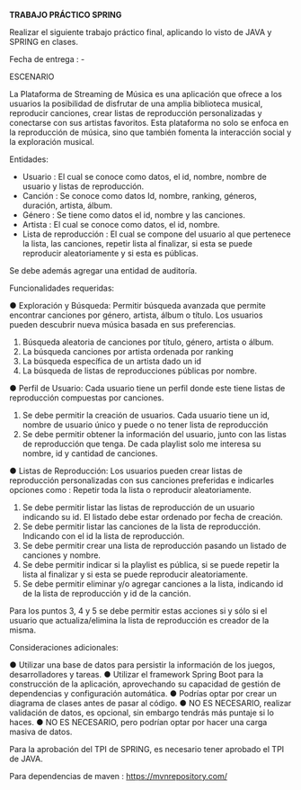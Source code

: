 **TRABAJO PRÁCTICO SPRING**

Realizar el siguiente trabajo práctico final, aplicando lo visto de JAVA y SPRING en clases.

Fecha de entrega : -

ESCENARIO

La Plataforma de Streaming de Música es una aplicación que ofrece a los usuarios la posibilidad de disfrutar de una amplia biblioteca musical, reproducir canciones, crear listas de reproducción personalizadas y conectarse con sus artistas favoritos. Esta plataforma no solo se enfoca en la reproducción de música, sino que también fomenta la interacción social y la exploración musical.

Entidades:

-	Usuario : El cual se conoce como datos, el id, nombre, nombre de usuario y listas de reproducción.
-	Canción : Se conoce como datos Id, nombre, ranking, géneros, duración, artista, álbum.
-	Género : Se tiene como datos el id, nombre y las canciones.
-	Artista : El cual se conoce como datos, el id, nombre.
-	Lista de reproducción : El cual se compone del usuario al que pertenece la lista, las canciones, repetir lista al finalizar, si esta se puede reproducir aleatoriamente y si esta es públicas.

Se debe además agregar una entidad de auditoría.

Funcionalidades requeridas:

●	Exploración y Búsqueda: Permitir búsqueda avanzada que permite encontrar canciones por género, artista, álbum o título. Los usuarios pueden descubrir nueva música basada en sus preferencias.
1.	Búsqueda aleatoria de canciones por título, género, artista o álbum.
2.	La búsqueda canciones por artista ordenada por ranking
3.	La búsqueda específica de un artista dado un id
4.	La búsqueda de listas de reproducciones públicas por nombre.




●	Perfil de Usuario: Cada usuario tiene un perfil donde este tiene listas de reproducción compuestas por canciones.
1.	Se debe permitir la creación de usuarios. Cada usuario tiene un id, nombre de usuario único y puede o no tener lista de reproducción
2.	Se debe permitir obtener la información del usuario, junto con las listas de reproducción que tenga. De cada playlist solo me interesa su nombre, id y cantidad de canciones.

●	Listas de Reproducción: Los usuarios pueden crear listas de reproducción personalizadas con sus canciones preferidas e indicarles opciones como : Repetir toda la lista o reproducir aleatoriamente.

1.	Se debe permitir listar las listas de reproducción de un usuario indicando su id. El listado debe estar ordenado por fecha de creación.
2.	Se debe permitir listar las canciones de la lista de reproducción. Indicando con el id la lista de reproducción.
3.	Se debe permitir crear una lista de reproducción pasando un listado de canciones y nombre.
4.	Se debe permitir indicar si la playlist es pública, si se puede repetir la lista al finalizar y si esta se puede reproducir aleatoriamente.
5.	Se debe permitir eliminar y/o agregar canciones a la lista, indicando id de la lista de reproducción y id de la canción.

Para los puntos 3, 4 y 5 se debe permitir estas acciones si y sólo si el usuario que actualiza/elimina la lista de reproducción es creador de la misma.


Consideraciones adicionales:

●	Utilizar una base de datos para persistir la información de los juegos, desarrolladores y tareas.
●	Utilizar el framework Spring Boot para la construcción de la aplicación, aprovechando su capacidad de gestión de dependencias y configuración automática.
●	Podrías optar por crear un diagrama de clases antes de pasar al código.
●	NO ES NECESARIO, realizar validación de datos, es opcional, sin embargo tendrás más puntaje si lo haces.
●	NO ES NECESARIO, pero podrían optar por hacer una carga masiva de datos.

Para la aprobación del TPI de SPRING, es necesario tener aprobado el TPI de JAVA.

Para dependencias de maven : https://mvnrepository.com/
